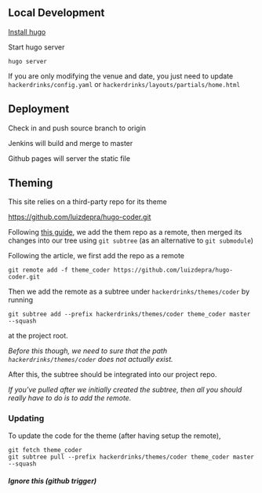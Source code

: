 ## Local Development

[Install hugo](https://gohugo.io/getting-started/installing/)

Start hugo server

    hugo server

If you are only modifying the venue and date, you just need to update `hackerdrinks/config.yaml` or `hackerdrinks/layouts/partials/home.html`

## Deployment

Check in and push source branch to origin

Jenkins will build and merge to master

Github pages will server the static file

## Theming

This site relies on a third-party repo for its theme

https://github.com/luizdepra/hugo-coder.git


Following [this guide](https://www.atlassian.com/blog/git/alternatives-to-git-submodule-git-subtree), we add the them repo as a remote, then merged its changes into our tree using `git subtree` (as an alternative to `git submodule`)


Following the article, we first add the repo as a remote

    git remote add -f theme_coder https://github.com/luizdepra/hugo-coder.git

Then we add the remote as a subtree under `hackerdrinks/themes/coder` by running

    git subtree add --prefix hackerdrinks/themes/coder theme_coder master --squash

at the project root.

_Before this though, we need to sure that the path `hackerdrinks/themes/coder` does not actually exist._

After this, the subtree should be integrated into our project repo.

_If you've pulled after we initially created the subtree, then all you should really have to do is to add the remote._


### Updating

To update the code for the theme (after having setup the remote),

    git fetch theme_coder
    git subtree pull --prefix hackerdrinks/themes/coder theme_coder master --squash

##### Ignore this (github trigger)
